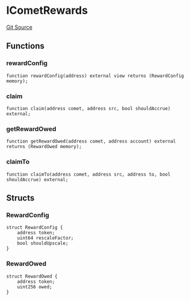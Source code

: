 # ICometRewards
[Git Source](https://github.com/larrythecucumber321/protocol/blob/3222eb21fbb20ddd3d3fa2233072dfa96ea3e340/contracts/plugins/assets/compoundv3/vendor/ICometRewards.sol)


## Functions
### rewardConfig


```solidity
function rewardConfig(address) external view returns (RewardConfig memory);
```

### claim


```solidity
function claim(address comet, address src, bool shouldAccrue) external;
```

### getRewardOwed


```solidity
function getRewardOwed(address comet, address account) external returns (RewardOwed memory);
```

### claimTo


```solidity
function claimTo(address comet, address src, address to, bool shouldAccrue) external;
```

## Structs
### RewardConfig

```solidity
struct RewardConfig {
    address token;
    uint64 rescaleFactor;
    bool shouldUpscale;
}
```

### RewardOwed

```solidity
struct RewardOwed {
    address token;
    uint256 owed;
}
```

